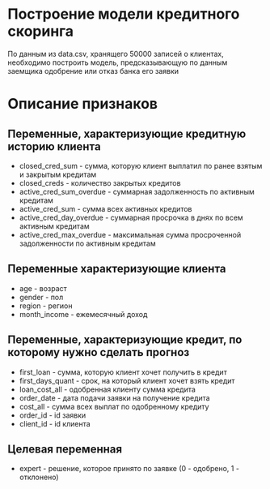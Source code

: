# Построение модели кредитного скоринга

По данным из data.csv, хранящего 50000 записей о клиентах, необходимо построить модель, предсказывающую по данным заемщика одобрение или отказ банка его заявки

# Описание признаков

## Переменные, характеризующие кредитную историю клиента
* closed_cred_sum - сумма, которую клиент выплатил по ранее взятым и закрытым кредитам
* closed_creds - количество закрытых кредитов
* active_cred_sum_overdue - суммарная задолженность по активным кредитам
* active_cred_sum - сумма всех активных кредитов
* active_cred_day_overdue - суммарная просрочка в днях по всем активным кредитам
* active_cred_max_overdue - максимальная сумма просроченной задолженности по активным кредитам

## Переменные характеризующие клиента
* age - возраст
* gender - пол
* region - регион
* month_income - ежемесячный доход

## Переменные, характеризующие кредит, по которому нужно сделать прогноз
* first_loan - сумма, которую клиент хочет получить в кредит
* first_days_quant - срок, на который клиент хочет взять кредит
* loan_cost_all - одобренная клиенту сумма кредита
* order_date - дата подачи заявки на получение кредита
* cost_all - сумма всех выплат по одобренному кредиту
* order_id - id заявки
* client_id - id клиента

## Целевая переменная
* expert - решение, которое принято по заявке (0 - одобрено, 1 - отклонено)

